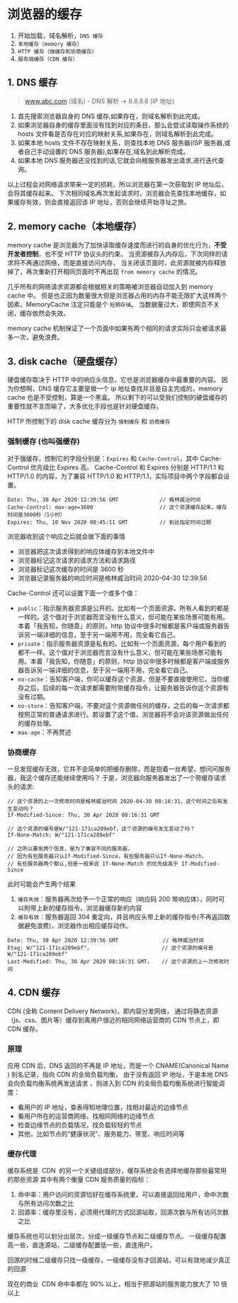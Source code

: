 # 浏览器的缓存

1. 开始加载，域名解析，`DNS 缓存`
2. `本地缓存（memory 缓存）`
3. `HTTP 缓存（强缓存和协商缓存）`
4. `服务端缓存（CDN 缓存）`

## 1. DNS 缓存

> www.abc.com (域名) - DNS 解析 -> 8.8.8.8 (IP 地址)

1. 首先搜索浏览器自身的 DNS 缓存,如果存在，则域名解析到此完成。
2. 如果浏览器自身的缓存里面没有找到对应的条目，那么会尝试读取操作系统的 hosts 文件看是否存在对应的映射关系,如果存在，则域名解析到此完成。
3. 如果本地 hosts 文件不存在映射关系，则查找本地 DNS 服务器(ISP 服务器,或者自己手动设置的 DNS 服务器),如果存在,域名到此解析完成。
4. 如果本地 DNS 服务器还没找到的话,它就会向根服务器发出请求,进行迭代查询。

以上过程会对网络请求带来一定的损耗，所以浏览器在第一次获取到 IP 地址后，会将其缓存起来。
下次相同域名再次发起请求时，浏览器会先查找本地缓存，如果缓存有效，则会直接返回该 IP 地址，否则会继续开始寻址之旅。

## 2. memory cache（本地缓存）

memory cache 是浏览器为了加快读取缓存速度而进行的自身的优化行为，**不受开发者控制**，也不受 HTTP 协议头的约束。
当资源被存入内存后，下次同样的请求将不再通过网络，而是直接访问内存，
当关闭该页面时，此资源就被内存释放掉了，再次重新打开相同页面时不再出现 `from memory cache` 的情况。

几乎所有的网络请求资源都会根据相关的策略被浏览器自动加入到 memory cache 中。
但是也正因为数量很大但是浏览器占用的内存不能无限扩大这样两个因素，MemoryCache 注定只能是个 `短期存储`。
当数据量过大，即使网页不关闭，缓存依然会失效。

memory cache 机制保证了一个页面中如果有两个相同的请求实际只会被请求最多一次，避免浪费。

## 3. disk cache（硬盘缓存）

硬盘缓存取决于 HTTP 中的响应头信息，它也是浏览器缓存中最重要的内容。
因为你想啊，DNS 缓存它主要是做一个 ip 地址查找并且是自主完成的，memory cache 也是不受控制，算是一个黑盒。
所以剩下的可以受我们控制的硬盘缓存的重要性就不言而喻了，大多优化手段也是针对硬盘缓存。

HTTP 所控制下的 disk cache 缓存分为 `强制缓存` 和 `协商缓存`

### 强制缓存 (也叫强缓存)

对于强缓存，控制它的字段分别是：`Expires` 和 `Cache-Control`，其中 Cache-Control 优先级比 Expires 高。
Cache-Control 和 Expires 分别是 HTTP/1.1 和 HTTP/1.0 的内容，为了兼容 HTTP/1.0 和 HTTP/1.1，实际项目中两个字段都会设置。

```http
Date: Thu, 30 Apr 2020 12:39:56 GMT             // 格林威治时间
Cache-Control: max-age=3600                     // 这个资源缓存起来，缓存时间是3600秒（1小时）
Expires: Thu, 10 Nov 2020 08:45:11 GMT          // 到达指定时间过期
```

浏览器收到这个响应之后就会做下面的事情

-   浏览器把这次请求得到的响应体缓存到本地文件中
-   浏览器标记这次请求的请求方法和请求路径
-   浏览器标记这次缓存的时间是 3600 秒
-   浏览器记录服务器的响应时间是格林威治时间 2020-04-30 12:39:56

Cache-Control 还可以设置下面一个或多个值：

-   `public`：指示服务器资源是公开的。比如有一个页面资源，所有人看到的都是一样的。这个值对于浏览器而言没有什么意义，但可能在某些场景可能有用。本着「我告知，你随意」的原则，http 协议中很多时候都是客户端或服务器告诉另一端详细的信息，至于另一端用不用，完全看它自己。
-   `private`：指示服务器资源是私有的。比如有一个页面资源，每个用户看到的都不一样。这个值对于浏览器而言没有什么意义，但可能在某些场景可能有用。本着「我告知，你随意」的原则，http 协议中很多时候都是客户端或服务器告诉另一端详细的信息，至于另一端用不用，完全看它自己。
-   `no-cache`：告知客户端，你可以缓存这个资源，但是不要直接使用它。当你缓存之后，后续的每一次请求都需要附带缓存指令，让服务器告诉你这个资源有没有过期。
-   `no-store`：告知客户端，不要对这个资源做任何的缓存，之后的每一次请求都按照正常的普通请求进行。若设置了这个值，浏览器将不会对该资源做出任何的缓存处理。
-   `max-age`：不再赘述

### 协商缓存

一旦发现缓存无效，它并不会简单的把缓存删除，而是抱着一丝希望，想问问服务器，我这个缓存还能继续使用吗？
于是，浏览器向服务器发出了一个带缓存请求头的请求:

```http
// 这个资源的上一次修改时间是格林威治时间 2020-04-30 08:16:31，这个时间之后有发生变动吗？
If-Modified-Since: Thu, 30 Apr 2020 08:16:31 GMT

// 这个资源的编号是W/"121-171ca289ebf，这个资源的编号发生变动了吗？
If-None-Match: W/"121-171ca289ebf"

// 之所以要发两个信息，是为了兼容不同的服务器，
// 因为有些服务器只认If-Modified-Since，有些服务器只认If-None-Match，
// 有些服务器两个都认,但是一般来说 If-None-Match 的优先级高于 If-Modified-Since
```

此时可能会产生两个结果

1. `缓存失效`：服务器再次给予一个正常的响应（响应码 200 带响应体），同时可以附带上新的缓存指令，浏览器缓存新的内容
2. `缓存有效`：服务器返回 304 重定向，并且响应头带上新的缓存指令(不再返回数据避免浪费)，浏览器作出相应缓存动作。

```http
Date: Thu, 30 Apr 2020 12:39:56 GMT              // 格林威治时间
Etag: W/"121-171ca289ebf"，                      // 这个资源的编号是 W/"121-171ca289ebf"
Last-Modified: Thu, 30 Apr 2020 08:16:31 GMT，   // 这个资源的上一次修改时间
```

## 4. CDN 缓存

CDN (全称 Content Delivery Network)，即内容分发网络，
通过将静态资源（js、css、图片等）缓存到离用户很近的相同网络运营商的 CDN 节点上，即 CDN 缓存。

### 原理

应用 CDN 后，DNS 返回的不再是 IP 地址，而是一个 CNAME(Canonical Name ) 别名记录，指向 CDN 的全局负载均衡，
由于没有返回 IP 地址，于是本地 DNS 会向负载均衡系统再发送请求 ，则进入到 CDN 的全局负载均衡系统进行智能调度：

-   看用户的 IP 地址，查表得知地理位置，找相对最近的边缘节点
-   看用户所在的运营商网络，找相同网络的边缘节点
-   检查边缘节点的负载情况，找负载较轻的节点
-   其他，比如节点的“健康状况”、服务能力、带宽、响应时间等

### 缓存代理

缓存系统是  CDN  的另一个关键组成部分，缓存系统会有选择地缓存那些最常用的那些资源
其中有两个衡量 CDN 服务质量的指标：

1. 命中率：用户访问的资源恰好在缓存系统里，可以直接返回给用户，命中次数与所有访问次数之比
2. 回源率：缓存里没有，必须用代理的方式回源站取，回源次数与所有访问次数之比

缓存系统也可以划分出层次，分成一级缓存节点和二级缓存节点。
一级缓存配置高一些，直连源站，二级缓存配置低一些，直连用户。

回源的时候二级缓存只找一级缓存，一级缓存没有才回源站，可以有效地减少真正的回源

现在的商业  CDN 命中率都在 90% 以上，相当于把源站的服务能力放大了 10 倍以上
